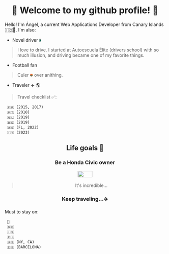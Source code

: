 <div align="center">
  
# 👋 Welcome to my github profile! 👋 

</div>

Hello! I'm Ángel, a current Web Applications Developer from Canary Islands 🇮🇨🌴. I'm also:
- Novel driver <img src="https://github.com/Angel170605/IMGS/blob/main/L.png" width="1.25%" height="1.25%">
> I love to drive. I started at Autoescuela Élite (drivers school) with so much illusion, and driving became one of my favorite things.
- Football fan
> Culer <img src="https://github.com/Angel170605/IMGS/blob/main/fcb.png" height="2%" width="2%" > over anithing.

- Traveler ✈️ 🌎

>  Travel checklist ✅:

     🇫🇷 (2015, 2017)
     🇵🇹 (2018)
     🇳🇱 (2019)
     🇧🇪 (2019)
     🇺🇸 (FL, 2022)
     🇮🇹 (2023)

 <div align="center">

 

## Life goals 🎯

### Be a Honda Civic owner

  <img src="https://github.com/Angel170605/IMGS/blob/main/tremendo.gif" width=30% height=30%>



> It's incredible...

### Keep traveling...✈️

</div>

Must to stay on:

     🏴󠁧󠁢󠁥󠁮󠁧󠁿 
     🇩🇪 
     🇮🇸 
     🇫🇮 
     🇺🇸 (NY, CA) 
     🇪🇸 (BARCELONA)

<!--
**Angel170605/Angel170605** is a ✨ _special_ ✨ repository because its `README.md` (this file) appears on your GitHub profile.

Here are some ideas to get you started:

- 🔭 I’m currently working on ...
- 🌱 I’m currently learning ...
- 👯 I’m looking to collaborate on ...
- 🤔 I’m looking for help with ...
- 💬 Ask me about ...
- 📫 How to reach me: ...
- 😄 Pronouns: ...
- ⚡ Fun fact: ...
-->
